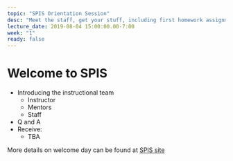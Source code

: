 ```yaml
---
topic: "SPIS Orientation Session"
desc: "Meet the staff, get your stuff, including first homework assignment."
lecture_date: 2019-08-04 15:00:00.00-7:00
week: "1"
ready: false
---
```


# Welcome to SPIS

* Introducing the instructional team
    * Instructor
    * Mentors
    * Staff
* Q and A
* Receive: 
    * TBA

More details on welcome day can be found at [SPIS site](https://sites.google.com/a/eng.ucsd.edu/spis/home/events/orientation)

